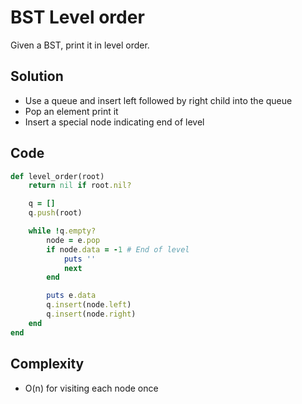 # BST Level order
Given a BST, print it in level order.

## Solution
- Use a queue and insert left followed by right child into the queue
- Pop an element print it
- Insert a special node indicating end of level

## Code
```ruby
def level_order(root)
    return nil if root.nil?

    q = []
    q.push(root)

    while !q.empty?
        node = e.pop
        if node.data = -1 # End of level
            puts ''
            next
        end

        puts e.data
        q.insert(node.left)
        q.insert(node.right)
    end
end
```

## Complexity
- O(n) for visiting each node once
